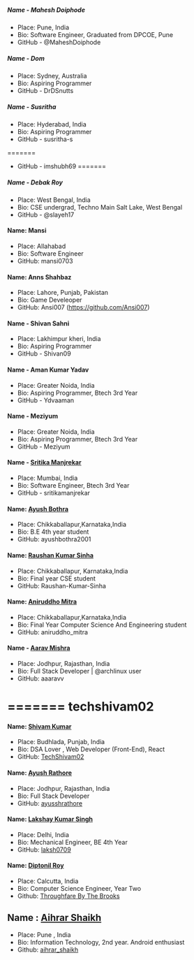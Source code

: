 ##### Name - Mahesh Doiphode
- Place: Pune, India
- Bio: Software Engineer, Graduated from DPCOE, Pune
- GitHub - @MaheshDoiphode


##### Name - Dom
- Place: Sydney, Australia
- Bio: Aspiring Programmer
- GitHub - DrDSnutts


##### Name - Susritha
- Place: Hyderabad, India
- Bio: Aspiring Programmer
- GitHub - susritha-s


=======
- GitHub - imshubh69
=======


##### Name - Debak Roy
- Place: West Bengal, India
- Bio: CSE undergrad, Techno Main Salt Lake, West Bengal
- GitHub - @slayeh17


#### Name: Mansi
- Place: Allahabad 
- Bio: Software Engineer
- GitHub: mansi0703


#### Name: Anns Shahbaz
- Place: Lahore, Punjab, Pakistan
- Bio: Game Develeoper
- GitHub: Ansi007 (https://github.com/Ansi007)

 
#### Name - Shivan Sahni
- Place: Lakhimpur kheri, India
- Bio: Aspiring Programmer
- GitHub - Shivan09


#### Name - Aman Kumar Yadav
- Place: Greater Noida, India
- Bio: Aspiring Programmer, Btech 3rd Year
- GitHub - Ydvaaman


#### Name - Meziyum
- Place: Greater Noida, India
- Bio: Aspiring Programmer, Btech 3rd Year
- GitHub - Meziyum


#### Name - [Sritika Manjrekar](https://github.com/sritikamanjrekar)
- Place: Mumbai, India
- Bio: Software Engineer, Btech 3rd Year
- GitHub - sritikamanjrekar


#### Name: [Ayush Bothra](https://github.com/ayushbothra2001)
- Place: Chikkaballapur,Karnataka,India
- Bio: B.E 4th year student
- GitHub: ayushbothra2001


#### Name: [Raushan Kumar Sinha](https://github.com/Raushan-Kumar-Sinha)
- Place: Chikkaballapur, Karnataka,India
- Bio: Final year CSE student
- GitHub: Raushan-Kumar-Sinha


#### Name: [Aniruddho Mitra](https://github.com/aniruddho-mitra)
- Place: Chikkaballapur,Karnataka,India
- Bio: Final Year Computer Science And Engineering student
- GitHub: aniruddho_mitra


#### Name - [Aarav Mishra](https://github.com/aaaravv) 
- Place: Jodhpur, Rajasthan, India
- Bio: Full Stack Developer | @archlinux user
- GitHub: aaaravv 


=======
 techshivam02
=======


#### Name: [Shivam Kumar](https://github.com/TechShivam02)
- Place: Budhlada, Punjab, India
- Bio:  DSA Lover , Web Developer (Front-End), React 
- GitHub: [TechShivam02](https://github.com/TechShivam02)


#### Name: [Ayush Rathore](https://github.com/ayusshrathore)
- Place: Jodhpur, Rajasthan, India
- Bio: Full Stack Developer
- GitHub: [ayusshrathore](https://github.com/ayusshrathore)


#### Name: [Lakshay Kumar Singh](https://github.com/laksh0709)
- Place: Delhi, India
- Bio: Mechanical Engineer, BE 4th Year 
- GitHub: [laksh0709](https://github.com/laksh0709)


#### Name: [Diptonil Roy](https://github.com//Diptonil)
- Place: Calcutta, India
- Bio: Computer Science Engineer, Year Two
- Github: [Throughfare By The Brooks](https://github.com//Diptonil)


## Name : [Aihrar Shaikh](https://github.com/Aihrarshaikh)
- Place: Pune , India
- Bio: Information Technology, 2nd year. Android enthusiast
- Github: [aihrar_shaikh](https://github.com/Aihrarshaikh)